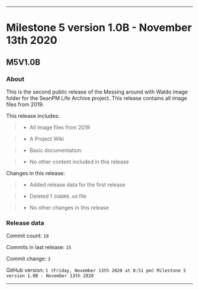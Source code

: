 
***

# Milestone 5 version 1.0B - November 13th 2020

## M5V1.0B

### About

This is the second public release of the Messing around with Waldo image folder for the SeanPM Life Archive project. This release contains all image files from 2019.

This release includes:

> * All image files from 2019

> * A Project Wiki

> * Basic documentation

> * No other content included in this release

Changes in this release:

> * Added release data for the first release

> * Deleted 1 `IGNORE.md` file

> * No other changes in this release

### Release data

Commit count: `18`

Commits in last release: `15`

Commit change: `3`

GitHub version: `1 (Friday, November 13th 2020 at 8:51 pm) Milestone 5 version 1.0B - November 13th 2020`

***
